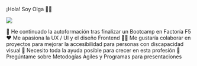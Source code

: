 ¡Hola! Soy Olga 👩‍🎨

<img src="https://user-images.githubusercontent.com/72191044/136030072-b55a06c0-2902-4292-b6b5-9a87b42b38e4.png">
  
🦉 He continuado la autoformación tras finalizar un Bootcamp en Factoría F5
❤️ Me apasiona la UX / UI y el diseño Frontend
👩‍🦯 Me gustaría colaborar en proyectos para mejorar la accesibilidad para personas con discapacidad visual
🌱 Necesito toda la ayuda posible para crecer en esta profesión
💬 Pregúntame sobre Metodogías Ágiles y Programas para presentaciones

